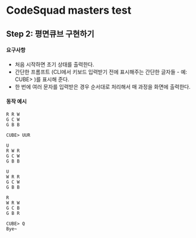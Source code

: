 # CodeSquad masters test 
## Step 2: 평면큐브 구현하기
#### 요구사항
- 처음 시작하면 초기 상태를 출력한다.
- 간단한 프롬프트 (CLI에서 키보드 입력받기 전에 표시해주는 간단한 글자들 - 예: CUBE> )를 표시해 준다.
- 한 번에 여러 문자를 입력받은 경우 순서대로 처리해서 매 과정을 화면에 출력한다.

#### 동작 예시
    R R W
    G C W
    G B B
    
    CUBE> UUR
    
    U
    R W R 
    G C W
    G B B
    
    U
    W R R  
    G C W
    G B B
    
    R
    W R W 
    G C B
    G B R
    
    CUBE> Q
    Bye~